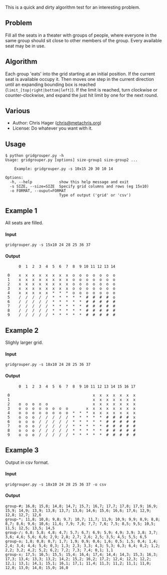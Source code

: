 This is a quick and dirty algorithm test for an interesting problem.

## Problem

Fill all the seats in a theater with groups of people, where everyone in the same group should sit close to other members of the group. Every available seat may be in use.

## Algorithm

Each group 'eats' into the grid starting at an initial position. If the current seat is available occupy it. Then moves one step in the current direction until an expanding bounding box is reached (`limit_[top|right|bottom|left]`). If the limit is reached, turn clockwise or counter-clockwise, and expand the just hit limit by one for the next round.

## Various

* Author: Chris Hager (chris@metachris.org)
* License: Do whatever you want with it.

## Usage

    $ python gridgrouper.py -h
    Usage: gridgrouper.py [options] size-group1 size-group2 ...

        Example: gridgrouper.py -s 10x15 20 30 10 14

    Options:
      -h, --help            show this help message and exit
      -s SIZE, --size=SIZE  Specify grid columns and rows (eg 15x10)
      -o FORMAT, --ouput=FORMAT
                            Type of output ('grid' or 'csv')

## Example 1

All seats are filled.

#### Input

    gridgrouper.py -s 15x10 24 28 25 36 37

#### Output

	      0  1  2  3  4  5  6  7  8  9 10 11 12 13 14 

	 0    x  x  x  x  x  x  x  x  o  o  o  o  o  o  o 
	 1    x  x  x  x  x  x  x  x  o  o  o  o  o  o  o 
	 2    x  x  x  x  x  x  x  x  o  o  o  o  o  o  o 
	 3    x  x  x  x  x  x  x  x  o  o  o  o  o  o  o 
	 4    x  x  x  x  x  *  *  *  o  o  o  o  o  o  o 
	 5    /  /  /  /  /  *  *  *  *  *  #  #  #  #  o 
	 6    /  /  /  /  /  *  *  *  *  *  #  #  #  #  # 
	 7    /  /  /  /  /  *  *  *  *  *  #  #  #  #  # 
	 8    /  /  /  /  /  *  *  *  *  *  #  #  #  #  # 
	 9    /  /  /  /  /  *  *  *  *  *  #  #  #  #  # 


## Example 2

Slighly larger grid.

#### Input

    gridgrouper.py -s 18x10 24 28 25 36 37

#### Output

          0  1  2  3  4  5  6  7  8  9 10 11 12 13 14 15 16 17 

     0                                     x  x  x  x  x  x  x 
     1                                     x  x  x  x  x  x  x 
     2    o  o  o  o  o                    x  x  x  x  x  x  x 
     3    o  o  o  o  o  o  o  o        x  x  x  x  x  x  x  x 
     4    o  o  o  o  o  o  o  o  *  *  *  x  x  x  x  x  x  x 
     5    o  o  o  /  /  /  /  /  *  *  *  *  *  #  #  #  #  x 
     6    o  o  o  /  /  /  /  /  *  *  *  *  *  #  #  #  #  # 
     7    o  o  o  /  /  /  /  /  *  *  *  *  *  #  #  #  #  # 
     8    o  o  o  /  /  /  /  /  *  *  *  *  *  #  #  #  #  # 
     9    o  o  o  /  /  /  /  /  *  *  *  *  *  #  #  #  #  # 


## Example 3

Output in csv format.

#### Input

    gridgrouper.py -s 18x10 24 28 25 36 37 -o csv

#### Output

    group-#; 16,8; 15,8; 14,8; 14,7; 15,7; 16,7; 17,7; 17,8; 17,9; 16,9; 15,9; 14,9; 13,9; 13,8; 13,7; 13,6; 14,6; 15,6; 16,6; 17,6; 12,9; 12,8; 12,7; 12,6
    group-*; 11,8; 10,8; 9,8; 9,7; 10,7; 11,7; 11,9; 10,9; 9,9; 8,9; 8,8; 8,7; 8,6; 9,6; 10,6; 11,6; 7,9; 7,8; 7,7; 7,6; 7,5; 8,5; 9,5; 10,5; 11,5; 12,5; 13,5; 14,5
    group-/; 6,8; 5,8; 4,8; 4,7; 5,7; 6,7; 6,9; 5,9; 4,9; 3,9; 3,8; 3,7; 3,6; 4,6; 5,6; 6,6; 2,9; 2,8; 2,7; 2,6; 2,5; 3,5; 4,5; 5,5; 6,5
    group-o; 1,8; 0,8; 0,7; 1,7; 1,9; 0,9; 0,6; 1,6; 0,5; 1,5; 0,4; 1,4; 2,4; 3,4; 4,4; 5,4; 0,3; 1,3; 2,3; 3,3; 4,3; 5,3; 6,3; 6,4; 0,2; 1,2; 2,2; 3,2; 4,2; 5,2; 6,2; 7,2; 7,3; 7,4; 0,1; 1,1
    group-x; 17,5; 16,5; 15,5; 15,4; 16,4; 17,4; 14,4; 14,3; 15,3; 16,3; 17,3; 13,4; 13,3; 13,2; 14,2; 15,2; 16,2; 17,2; 12,4; 12,3; 12,2; 12,1; 13,1; 14,1; 15,1; 16,1; 17,1; 11,4; 11,3; 11,2; 11,1; 11,0; 12,0; 13,0; 14,0; 15,0; 16,0
